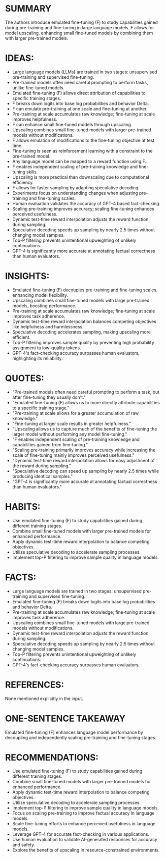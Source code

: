 # SUMMARY
The authors introduce emulated fine-tuning (F) to study capabilities gained during pre-training and fine-tuning in large language models. F allows for model upscaling, enhancing small fine-tuned models by combining them with larger pre-trained models.

# IDEAS:
- Large language models (LLMs) are trained in two stages: unsupervised pre-training and supervised fine-tuning.
- Pre-trained models often need careful prompting to perform tasks, unlike fine-tuned models.
- Emulated fine-tuning (F) allows direct attribution of capabilities to specific training stages.
- F breaks down logits into base log probabilities and behavior Delta.
- F can emulate pre-training at one scale and fine-tuning at another.
- Pre-training at scale accumulates raw knowledge; fine-tuning at scale improves helpfulness.
- F can enhance small fine-tuned models through upscaling.
- Upscaling combines small fine-tuned models with larger pre-trained models without modifications.
- F allows emulation of modifications to the fine-tuning objective at test time.
- Fine-tuning is seen as reinforcement learning with a constraint to the pre-trained model.
- Any language model can be mapped to a reward function using F.
- F enables independent scaling of pre-training knowledge and fine-tuning skills.
- Upscaling is more practical than downscaling due to computational efficiency.
- F allows for faster sampling by adapting speculative decoding.
- Experiments focus on understanding changes when adjusting pre-training and fine-tuning scales.
- Human evaluation validates the accuracy of GPT-4 based fact-checking.
- Scaling pre-training improves accuracy; scaling fine-tuning enhances perceived usefulness.
- Dynamic test-time reward interpolation adjusts the reward function during sampling.
- Speculative decoding speeds up sampling by nearly 2.5 times without changing model samples.
- Top-P filtering prevents unintentional upweighting of unlikely continuations.
- GPT-4 is significantly more accurate at annotating factual correctness than human evaluators.

# INSIGHTS:
- Emulated fine-tuning (F) decouples pre-training and fine-tuning scales, enhancing model flexibility.
- Upscaling combines small fine-tuned models with large pre-trained models, boosting performance.
- Pre-training at scale accumulates raw knowledge; fine-tuning at scale improves task adherence.
- Dynamic test-time reward interpolation balances competing objectives like helpfulness and harmlessness.
- Speculative decoding accelerates sampling, making upscaling more efficient.
- Top-P filtering improves sample quality by preventing high probability assignment to low-quality tokens.
- GPT-4's fact-checking accuracy surpasses human evaluators, highlighting its reliability.

# QUOTES:
- "Pre-trained models often need careful prompting to perform a task, but after fine-tuning they usually don't."
- "Emulated fine-tuning (F) allows us to more directly attribute capabilities to a specific training stage."
- "Pre-training at scale allows for a greater accumulation of raw knowledge."
- "Fine-tuning at larger scale results in greater helpfulness."
- "Upscaling allows us to capture much of the benefits of fine-tuning the larger model without performing any model fine-tuning."
- "F enables independent scaling of pre-training knowledge and capabilities gained from fine-tuning."
- "Scaling pre-training primarily improves accuracy while increasing the scale of fine-tuning mainly improves perceived usefulness."
- "Dynamic test-time reward interpolation allows for easy adjustment of the reward during sampling."
- "Speculative decoding can speed up sampling by nearly 2.5 times while producing identical samples."
- "GPT-4 is significantly more accurate at annotating factual correctness than human evaluators."

# HABITS:
- Use emulated fine-tuning (F) to study capabilities gained during different training stages.
- Combine small fine-tuned models with larger pre-trained models for enhanced performance.
- Apply dynamic test-time reward interpolation to balance competing objectives.
- Utilize speculative decoding to accelerate sampling processes.
- Implement top-P filtering to improve sample quality in language models.

# FACTS:
- Large language models are trained in two stages: unsupervised pre-training and supervised fine-tuning.
- Emulated fine-tuning (F) breaks down logits into base log probabilities and behavior Delta.
- Pre-training at scale accumulates raw knowledge; fine-tuning at scale improves task adherence.
- Upscaling combines small fine-tuned models with large pre-trained models without modifications.
- Dynamic test-time reward interpolation adjusts the reward function during sampling.
- Speculative decoding speeds up sampling by nearly 2.5 times without changing model samples.
- Top-P filtering prevents unintentional upweighting of unlikely continuations.
- GPT-4's fact-checking accuracy surpasses human evaluators.

# REFERENCES:
None mentioned explicitly in the input.

# ONE-SENTENCE TAKEAWAY
Emulated fine-tuning (F) enhances language model performance by decoupling and independently scaling pre-training and fine-tuning stages.

# RECOMMENDATIONS:
- Use emulated fine-tuning (F) to study capabilities gained during different training stages.
- Combine small fine-tuned models with larger pre-trained models for enhanced performance.
- Apply dynamic test-time reward interpolation to balance competing objectives.
- Utilize speculative decoding to accelerate sampling processes.
- Implement top-P filtering to improve sample quality in language models.
- Focus on scaling pre-training to improve factual accuracy in language models.
- Scale fine-tuning efforts to enhance perceived usefulness in language models.
- Leverage GPT-4 for accurate fact-checking in various applications.
- Use human evaluation to validate AI-generated responses for accuracy and safety.
- Explore the benefits of upscaling in resource-constrained environments.
